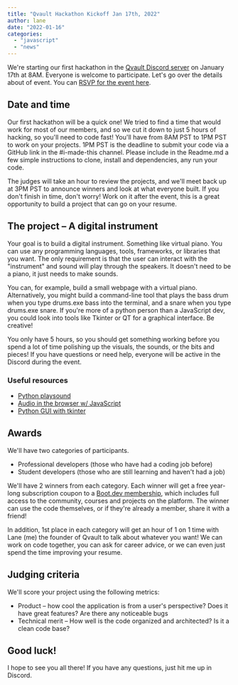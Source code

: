```yaml
---
title: "Qvault Hackathon Kickoff Jan 17th, 2022"
author: lane
date: "2022-01-16"
categories:
  - "javascript"
  - "news"
---
```


We're starting our first hackathon in the [Qvault Discord server](https://discord.gg/EEkFwbv) on January 17th at 8AM. Everyone is welcome to participate. Let's go over the details about of event. You can [RSVP for the event here](https://discord.gg/7yQk62cZG9?event=930301125284999239).

## Date and time

Our first hackathon will be a quick one! We tried to find a time that would work for most of our members, and so we cut it down to just 5 hours of hacking, so you'll need to code fast! You'll have from 8AM PST to 1PM PST to work on your projects. 1PM PST is the deadline to submit your code via a GitHub link in the #i-made-this channel. Please include in the Readme.md a few simple instructions to clone, install and dependencies, any run your code.

The judges will take an hour to review the projects, and we'll meet back up at 3PM PST to announce winners and look at what everyone built. If you don't finish in time, don't worry! Work on it after the event, this is a great opportunity to build a project that can go on your resume.

## The project – A digital instrument

Your goal is to build a digital instrument. Something like virtual piano. You can use any programming languages, tools, frameworks, or libraries that you want. The only requirement is that the user can interact with the "instrument" and sound will play through the speakers. It doesn't need to be a piano, it just needs to make sounds.

You can, for example, build a small webpage with a virtual piano. Alternatively, you might build a command-line tool that plays the bass drum when you type drums.exe bass into the terminal, and a snare when you type drums.exe snare. If you're more of a python person than a JavaScript dev, you could look into tools like Tkinter or QT for a graphical interface. Be creative!

You only have 5 hours, so you should get something working before you spend a lot of time polishing up the visuals, the sounds, or the bits and pieces! If you have questions or need help, everyone will be active in the Discord during the event.

### Useful resources

- [Python playsound](https://pypi.org/project/playsound/)
- [Audio in the browser w/ JavaScript](https://developer.mozilla.org/en-US/docs/Web/API/HTMLAudioElement/Audio)
- [Python GUI with tkinter](https://docs.python.org/3/library/tkinter.html)

## Awards

We'll have two categories of participants.

- Professional developers (those who have had a coding job before)
- Student developers (those who are still learning and haven't had a job)

We'll have 2 winners from each category. Each winner will get a free year-long subscription coupon to a [Boot.dev membership](https://www.boot.dev/pricing), which includes full access to the community, courses and projects on the platform. The winner can use the code themselves, or if they're already a member, share it with a friend!

In addition, 1st place in each category will get an hour of 1 on 1 time with Lane (me) the founder of Qvault to talk about whatever you want! We can work on code together, you can ask for career advice, or we can even just spend the time improving your resume.

## Judging criteria

We'll score your project using the following metrics:

- Product – how cool the application is from a user's perspective? Does it have great features? Are there any noticeable bugs
- Technical merit – How well is the code organized and architected? Is it a clean code base?

## Good luck!

I hope to see you all there! If you have any questions, just hit me up in Discord.
